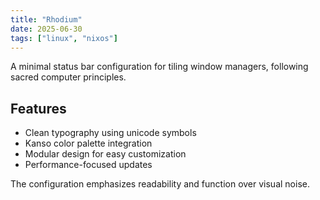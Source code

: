 ```yaml
---
title: "Rhodium"
date: 2025-06-30
tags: ["linux", "nixos"]
---
```


A minimal status bar configuration for tiling window managers, following sacred computer principles.

## Features

- Clean typography using unicode symbols
- Kanso color palette integration
- Modular design for easy customization
- Performance-focused updates

The configuration emphasizes readability and function over visual noise.
